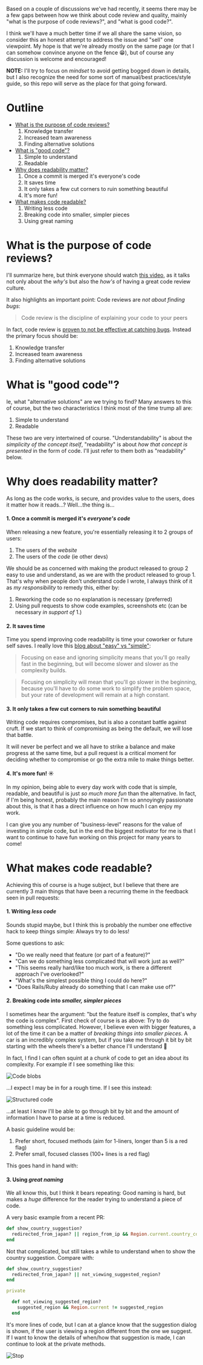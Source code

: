 Based on a couple of discussions we've had recently, it seems there may be a few gaps between how we think about code review and quality, mainly "what is the purpose of code reviews?", and "what is good code?".

I think we'll have a much better time if we all share the same vision, so consider this an honest attempt to address the issue and "sell" one viewpoint.
My hope is that we're already mostly on the same page (or that I can somehow convince anyone on the fence :grin:), but of course any discussion is welcome and encouraged!

__NOTE:__ I'll try to focus on _mindset_ to avoid getting bogged down in details, but I also recognize the need for some sort of manual/best practices/style guide, so this repo will serve as the place for that going forward.

# Outline

- [What is the purpose of code reviews?](#what-is-the-purpose-of-code-reviews)
  1. Knowledge transfer
  2. Increased team awareness
  3. Finding alternative solutions
- [What is "good code"?](#what-is-good-code)
  1. Simple to understand
  2. Readable
- [Why does readability matter?](#why-does-readability-matter)
  1. Once a commit is merged it's everyone's code
  2. It saves time
  3. It only takes a few cut corners to ruin something beautiful
  4. It's more fun!
- [What makes code readable?](#what-makes-code-readable)
  1. Writing less code
  2. Breaking code into smaller, simpler pieces
  3. Using great naming


# What is the purpose of code reviews?

I'll summarize here, but think everyone should watch [this video](https://www.youtube.com/watch?v=PJjmw9TRB7s), as it talks not only about the _why's_ but also the _how's_ of having a great code review culture.

It also highlights an important point: Code reviews are _not about finding bugs_:

> Code review is the discipline of explaining your code to your peers

In fact, code review is [proven to not be effective at catching bugs](http://research.microsoft.com/apps/pubs/default.aspx?id=180283). Instead the primary focus should be:

1. Knowledge transfer
2. Increased team awareness
3. Finding alternative solutions

# What is "good code"?

Ie, what "alternative solutions" are we trying to find?
Many answers to this of course, but the two characteristics I think most of the time trump all are:

1. Simple to understand
2. Readable

These two are very intertwined of course. "Understandability" is about the _simplicity of the concept itself_, "readability" is about _how that concept is presented_ in the form of code. I'll just refer to them both as "readability" below.

# Why does readability matter?

As long as the code works, is secure, and provides value to the users, does it matter how it reads...?
Well...the thing is...

#### 1. Once a commit is merged it's _everyone's code_

When releasing a new feature, you're essentially releasing it to 2 groups of users:

1. The users of the _website_
2. The users of the _code_ (ie other devs)

We should be as concerned with making the product released to group 2 easy to use and understand, as we are with the product released to group 1. That's why when people don't understand code I wrote, I always think of it as _my responsibility_ to remedy this, either by:

1. Reworking the code so no explanation is necessary (preferred)
2. Using pull requests to show code examples, screenshots etc (can be necessary _in support of_ 1.)

#### 2. It saves time

Time you spend improving code readability is time your coworker or future self saves. I really love this [blog about "easy" vs "simple"](https://jml.io/2012/02/simple-made-easy.html):

> Focusing on ease and ignoring simplicity means that you'll go really fast in the beginning, but will become slower and slower as the complexity builds.

> Focusing on simplicity will mean that you'll go slower in the beginning, because you'll have to do some work to simplify the problem space, but your rate of development will remain at a high constant.

#### 3. It only takes a few cut corners to ruin something beautiful

Writing code requires compromises, but is also a constant battle against cruft. If we start to think of compromising as being the default, we will lose that battle.

It will never be perfect and we all have to strike a balance and make progress at the same time, but a pull request is a critical moment for deciding whether to compromise or go the extra mile to make things better.

#### 4. It's more fun! :sunny:

In my opinion, being able to every day work with code that is simple, readable, and beautiful is just _so much more fun_ than the alternative. In fact, if I'm being honest, probably the main reason I'm so annoyingly passionate about this, is that it has a direct influence on how much I can enjoy my work.

I can give you any number of "business-level" reasons for the value of investing in simple code, but in the end the biggest motivator for me is that I want to continue to have fun working on this project for many years to come!


# What makes code readable?

Achieving this of course is a huge subject, but I believe that there are currently 3 main things that have been a recurring theme in the feedback seen in pull requests:

#### 1. Writing _less code_

Sounds stupid maybe, but I think this is probably the number one effective hack to keep things simple: Always try to do less!

Some questions to ask:

- "Do we really need that feature (or part of a feature)?"
- "Can we do something less complicated that will work just as well?"
- "This seems really hard/like too much work, is there a different approach I've overlooked?"
- "What's the simplest possible thing I could do here?"
- "Does Rails/Ruby already do something that I can make use of?"

#### 2. Breaking code into _smaller, simpler pieces_

I sometimes hear the argument: "but the feature itself is complex, that's why the code is complex". First check of course is as above: Try to do something less complicated. However, I believe even with bigger features, a lot of the time it can be a matter of _breaking things into smaller pieces_. A car is an incredibly complex system, but if you take me through it bit by bit starting with the wheels there's a better chance I'll understand :car:

In fact, I find I can often squint at a chunk of code to get an idea about its complexity. For example if I see something like this:

![Code blobs](https://dl.dropboxusercontent.com/u/3032793/blobs.png)

...I expect I may be in for a rough time. If I see this instead:

![Structured code](https://dl.dropboxusercontent.com/u/3032793/structure.png)

...at least I know I'll be able to go through bit by bit and the amount of information I have to parse at a time is reduced.

A basic guideline would be:

1. Prefer short, focused methods (aim for 1-liners, longer than 5 is a red flag)
2. Prefer small, focused classes (100+ lines is a red flag)

This goes hand in hand with:

#### 3. Using _great naming_

We all know this, but I think it bears repeating: Good naming is hard, but makes a _huge_ difference for the reader trying to understand a piece of code.

A very basic example from a recent PR:

```ruby
def show_country_suggestion?
  redirected_from_japan? || region_from_ip && Region.current.country_code != region_from_ip.country_code
end
```

Not that complicated, but still takes a while to understand when to show the country suggestion. Compare with:

```ruby
def show_country_suggestion?
  redirected_from_japan? || not_viewing_suggested_region?
end

private

  def not_viewing_suggested_region?
    suggested_region && Region.current != suggested_region
  end
```

It's more lines of code, but I can at a glance know that the suggestion dialog is shown, if the user is viewing a region different from the one we suggest. If I want to know the details of when/how that suggestion is made, I can continue to look at the private methods.

![Stop](https://33.media.tumblr.com/639c56ff91b20e19411b998c8622f53c/tumblr_msjlzfgOy11sgmt4po1_400.gif)
